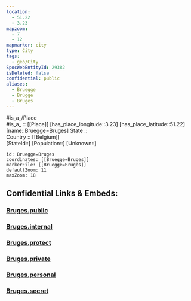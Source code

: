 ```yaml
---
location:
  - 51.22
  - 3.23
mapzoom:
  - 7
  - 12
mapmarker: city
type: City
tags:
  - geo/City
SpocWebEntityId: 29382
isDeleted: false
confidential: public
aliases:
  - Bruegge
  - Brügge
  - Bruges
---
```

#is_a_/Place  
#is_a_ :: [[Place]] 
[has_place_longitude::3.23] 
[has_place_latitude::51.22] 
[name::Bruegge=Bruges] 
State ::  
Country :: [[Belgium]]  
[StateId::] 
[Population::] 
[Unknown::] 


```leaflet
id: Bruegge=Bruges
coordinates: [[Bruegge=Bruges]] 
markerFile: [[Bruegge=Bruges]] 
defaultZoom: 11 
maxZoom: 18
```


## Confidential Links & Embeds: 

### [Bruges.public](/_public/\Earth\Continent\Europe\Europe~West\Belgium\Regions~Belgium\Vlaanderen\counties~Vlaanderen\West_Flanders\CityBruges.public.md) 

### [Bruges.internal](/_internal/\Earth\Continent\Europe\Europe~West\Belgium\Regions~Belgium\Vlaanderen\counties~Vlaanderen\West_Flanders\CityBruges.internal.md) 

### [Bruges.protect](/_protect/\Earth\Continent\Europe\Europe~West\Belgium\Regions~Belgium\Vlaanderen\counties~Vlaanderen\West_Flanders\CityBruges.protect.md) 

### [Bruges.private](/_private/\Earth\Continent\Europe\Europe~West\Belgium\Regions~Belgium\Vlaanderen\counties~Vlaanderen\West_Flanders\CityBruges.private.md) 

### [Bruges.personal](/_personal/\Earth\Continent\Europe\Europe~West\Belgium\Regions~Belgium\Vlaanderen\counties~Vlaanderen\West_Flanders\CityBruges.personal.md) 

### [Bruges.secret](/_secret/\Earth\Continent\Europe\Europe~West\Belgium\Regions~Belgium\Vlaanderen\counties~Vlaanderen\West_Flanders\CityBruges.secret.md)


